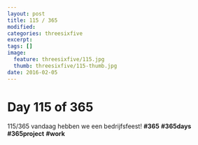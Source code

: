 ```yaml
---
layout: post
title: 115 / 365
modified:
categories: threesixfive
excerpt:
tags: []
image:
  feature: threesixfive/115.jpg
  thumb: threesixfive/115-thumb.jpg
date: 2016-02-05
---
```


# Day 115 of 365

115/365 vandaag hebben we een bedrijfsfeest! **\#365** **\#365days** **\#365project** **\#work**
